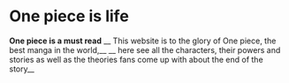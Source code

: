 # One piece is life
 **One piece is a must read** 
__ This website is to the glory of One piece, the best manga in the world,__
__ here see all the characters, their powers and stories as well as the theories fans come up with about the end of the story__
